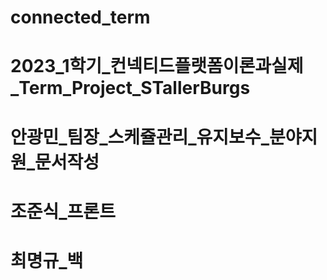 # connected_term
# 2023_1학기_컨넥티드플랫폼이론과실제_Term_Project_STallerBurgs
# 안광민_팀장_스케쥴관리_유지보수_분야지원_문서작성
# 조준식_프론트
# 최명규_백
